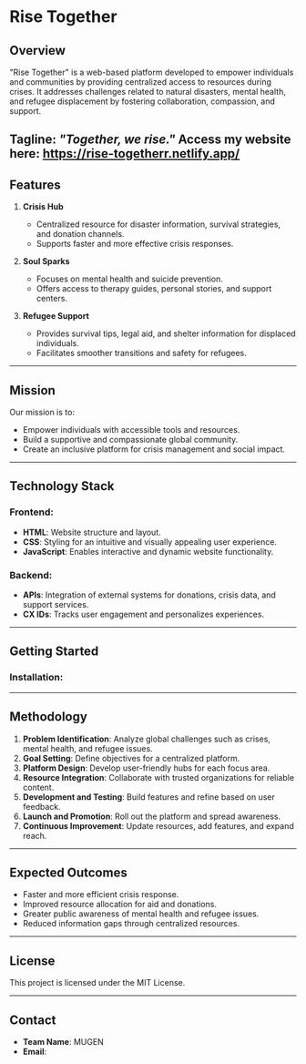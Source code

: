 # **Rise Together**

## **Overview**
"Rise Together" is a web-based platform developed to empower individuals and communities by providing centralized access to resources during crises. It addresses challenges related to natural disasters, mental health, and refugee displacement by fostering collaboration, compassion, and support.

**Tagline:** *"Together, we rise."*
Access my website here: https://rise-togetherr.netlify.app/
---

## **Features**
1. **Crisis Hub**  
   - Centralized resource for disaster information, survival strategies, and donation channels.  
   - Supports faster and more effective crisis responses.

2. **Soul Sparks**  
   - Focuses on mental health and suicide prevention.  
   - Offers access to therapy guides, personal stories, and support centers.

3. **Refugee Support**  
   - Provides survival tips, legal aid, and shelter information for displaced individuals.  
   - Facilitates smoother transitions and safety for refugees.

---

## **Mission**
Our mission is to:
- Empower individuals with accessible tools and resources.
- Build a supportive and compassionate global community.
- Create an inclusive platform for crisis management and social impact.

---

## **Technology Stack**
### **Frontend:**
- **HTML**: Website structure and layout.
- **CSS**: Styling for an intuitive and visually appealing user experience.
- **JavaScript**: Enables interactive and dynamic website functionality.

### **Backend:**
- **APIs**: Integration of external systems for donations, crisis data, and support services.
- **CX IDs**: Tracks user engagement and personalizes experiences.

---

## **Getting Started**
### **Installation:**
---

## **Methodology**
1. **Problem Identification**: Analyze global challenges such as crises, mental health, and refugee issues.
2. **Goal Setting**: Define objectives for a centralized platform.
3. **Platform Design**: Develop user-friendly hubs for each focus area.
4. **Resource Integration**: Collaborate with trusted organizations for reliable content.
5. **Development and Testing**: Build features and refine based on user feedback.
6. **Launch and Promotion**: Roll out the platform and spread awareness.
7. **Continuous Improvement**: Update resources, add features, and expand reach.

---

## **Expected Outcomes**
- Faster and more efficient crisis response.
- Improved resource allocation for aid and donations.
- Greater public awareness of mental health and refugee issues.
- Reduced information gaps through centralized resources.

---

## **License**
This project is licensed under the MIT License.

---

## **Contact**
- **Team Name**: MUGEN  
- **Email**: 
```
